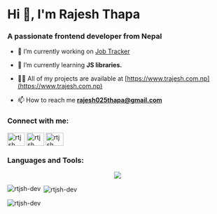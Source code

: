 <h1 align="left">Hi 👋, I'm Rajesh Thapa</h1>
<h3 align="left">A passionate frontend developer from Nepal</h3>



- 🔭 I’m currently working on [Job Tracker](https://job-tracker-lime-three.vercel.app/)

- 🌱 I’m currently learning **JS libraries.**

- 👨‍💻 All of my projects are available at [https://www.trajesh.com.np](https://www.trajesh.com.np)

- 📫 How to reach me **rajesh025thapa@gmail.com**

<h3 align="left">Connect with me:</h3>
<p align="left">
<a href="https://linkedin.com/in/rtjsh" target="blank"><img align="center" src="https://raw.githubusercontent.com/rahuldkjain/github-profile-readme-generator/master/src/images/icons/Social/linked-in-alt.svg" alt="rtjsh" height="30" width="40" /></a>
<a href="https://fb.com/rtjsh" target="blank"><img align="center" src="https://raw.githubusercontent.com/rahuldkjain/github-profile-readme-generator/master/src/images/icons/Social/facebook.svg" alt="rtjsh" height="30" width="40" /></a>
<a href="https://instagram.com/rtjsh" target="blank"><img align="center" src="https://raw.githubusercontent.com/rahuldkjain/github-profile-readme-generator/master/src/images/icons/Social/instagram.svg" alt="rtjsh" height="30" width="40" /></a>
</p>

<h3 align="left">Languages and Tools:</h3>
<p align="center">
  <a href="#">
    <img src="https://skillicons.dev/icons?i=html,css,js,react,redux,bootstrap,tailwind,git,github,c,cpp,figma,python" />
  </a>
</p>



<p><img align="left" src="https://github-readme-stats.vercel.app/api/top-langs?username=rtjsh-dev&show_icons=true&locale=en&layout=compact" alt="rtjsh-dev" /></p>

<p>&nbsp;<img align="center" src="https://github-readme-stats.vercel.app/api?username=rtjsh-dev&show_icons=true&locale=en" alt="rtjsh-dev" /></p>

<p align="left"> <img src="https://komarev.com/ghpvc/?username=rtjsh-dev&label=Profile%20views&color=0e75b6&style=flat" alt="rtjsh-dev" /> </p>
